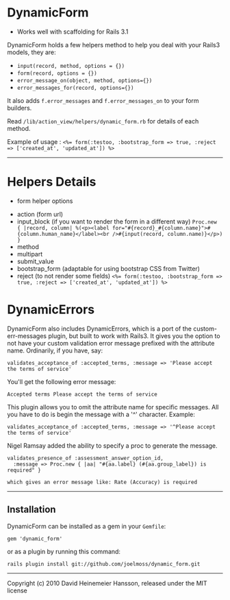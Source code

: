 DynamicForm
===========

* Works well with scaffolding for Rails 3.1

DynamicForm holds a few helpers method to help you deal with your Rails3 models, they are:

* `input(record, method, options = {})`
* `form(record, options = {})`
* `error_message_on(object, method, options={})`
* `error_messages_for(record, options={})`

It also adds `f.error_messages` and `f.error_messages_on` to your form builders.

Read `/lib/action_view/helpers/dynamic_form.rb` for details of each method.

Example of usage :
`<%= form(:testoo, :bootstrap_form => true, :reject => ['created_at', 'updated_at']) %>`

---

Helpers Details
===============

* form helper options
- action (form url)
- input_block (if you want to render the form in a different way)
`Proc.new { |record, column| %(<p><label for="#{record}_#{column.name}">#{column.human_name}</label><br />#{input(record, column.name)}</p>) }`
- method 
- multipart
- submit_value 
- bootstrap_form (adaptable for using bootstrap CSS from Twitter)
- reject (to not render some fields)
`<%= form(:testoo, :bootstrap_form => true, :reject => ['created_at', 'updated_at']) %>`

DynamicErrors
=============

DynamicForm also includes DynamicErrors, which is a port of the custom-err-messages plugin,
but built to work with Rails3. It gives you the option to not have your custom validation
error message prefixed with the attribute name. Ordinarily, if you have, say:

    validates_acceptance_of :accepted_terms, :message => 'Please accept the terms of service'

You'll get the following error message:

    Accepted terms Please accept the terms of service

This plugin allows you to omit the attribute name for specific messages. All you have to do
is begin the message with a '^' character. Example:

    validates_acceptance_of :accepted_terms, :message => '^Please accept the terms of service'
    
Nigel Ramsay added the ability to specify a proc to generate the message.

    validates_presence_of :assessment_answer_option_id, 
      :message => Proc.new { |aa| "#{aa.label} (#{aa.group_label}) is required" }

    which gives an error message like: Rate (Accuracy) is required

---

Installation
------------

DynamicForm can be installed as a gem in your `Gemfile`:

    gem 'dynamic_form'
    
or as a plugin by running this command:

    rails plugin install git://github.com/joelmoss/dynamic_form.git

---

Copyright (c) 2010 David Heinemeier Hansson, released under the MIT license
